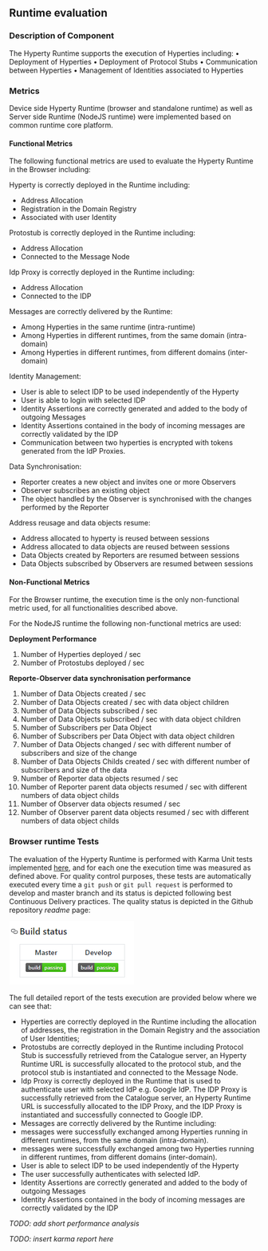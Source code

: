 ## Runtime evaluation

### Description of Component

The Hyperty Runtime supports the execution of Hyperties including:
•	Deployment of Hyperties
•	Deployment of Protocol Stubs
•	Communication between Hyperties
•	Management of Identities associated to Hyperties


###	Metrics

Device side Hyperty Runtime (browser and standalone runtime) as well as Server side Runtime (NodeJS runtime) were implemented based on common runtime core platform.

#### Functional Metrics

The following functional metrics are used to evaluate the Hyperty Runtime in the Browser including:

Hyperty is correctly deployed in the Runtime including:

*	Address Allocation
*	Registration in the Domain Registry
*	Associated with user Identity

Protostub is correctly deployed in the Runtime including:

*	Address Allocation
*	Connected to the Message Node

Idp Proxy is correctly deployed in the Runtime including:

*	Address Allocation
*	Connected to the IDP

Messages are correctly delivered by the Runtime:

*	Among Hyperties in the same runtime (intra-runtime)
*	Among Hyperties in different runtimes, from the same domain (intra-domain)
*	Among Hyperties in different runtimes, from different domains (inter-domain)

Identity Management:

*	User is able to select IDP to be used independently of the Hyperty
*	User is able to login with selected IDP
*	Identity Assertions are correctly generated and added to the body of outgoing Messages
*	Identity Assertions contained in the body of incoming messages are correctly validated by the IDP
* Communication between two hyperties is encrypted with tokens generated from the IdP Proxies.

Data Synchronisation:

* Reporter creates a new object and invites one or more Observers
* Observer subscribes an existing object
* The object handled by the Observer is synchronised with the changes performed by the Reporter

Address reusage and data objects resume:

* Address allocated to hyperty is reused between sessions
* Address allocated to data objects are reused between sessions
* Data Objects created by Reporters are resumed between sessions
* Data Objects subscribed by Observers are resumed between sessions

#### Non-Functional Metrics

For the Browser runtime, the execution time is the only non-functional metric used, for all functionalities described above.

For the NodeJS runtime the following non-functional metrics are used:

**Deployment Performance**

1. Number of Hyperties deployed / sec
1. Number of Protostubs deployed / sec

**Reporte-Observer data synchronisation performance**

1. Number of Data Objects created / sec
1. Number of Data Objects created / sec with data object children
1. Number of Data Objects subscribed / sec
1. Number of Data Objects subscribed / sec with data object children
1. Number of Subscribers per Data Object
1. Number of Subscribers per Data Object with data object children
1. Number of Data Objects changed / sec with different number of subscribers and size of the change
1. Number of Data Objects Childs created / sec with different number of subscribers and size of the data
1. Number of Reporter data objects resumed / sec
1. Number of Reporter parent data objects resumed / sec with different numbers of data object childs
1. Number of Observer data objects resumed / sec
1. Number of Observer parent data objects resumed / sec with different numbers of data object childs


###	Browser runtime Tests

The evaluation of the Hyperty Runtime is performed with Karma Unit tests implemented [here](https://github.com/reTHINK-project/dev-runtime-core/tree/master/test), and for each one the execution time was measured as defined above. For quality control purposes, these tests are automatically executed every time a `git push` or `git pull request` is performed to develop and master branch and its status is depicted following best Continuous Delivery practices. The quality status is depicted in the Github repository *readme* page:

![Runtime Quality Status](build-status.png)

The full detailed report of the tests execution are provided below where we can see that:

* Hyperties are correctly deployed in the Runtime including the allocation of addresses, the registration in the Domain Registry and the association of User Identities;
* Protostubs are correctly deployed in the Runtime including Protocol Stub is successfully retrieved from the Catalogue server, an Hyperty Runtime URL is successfully allocated to the protocol stub, and the protocol stub is instantiated and connected to the Message Node.
* Idp Proxy is correctly deployed in the Runtime that is used to authenticate user with  selected IdP e.g. Google IdP. The IDP Proxy is successfully retrieved from the Catalogue server, an Hyperty Runtime URL is successfully allocated to the IDP Proxy, and the IDP Proxy is instantiated and successfully connected to Google IDP.
* Messages are correctly delivered by the Runtime including:
 * messages were successfully exchanged among Hyperties running in different runtimes, from the same domain (intra-domain).
 * messages were successfully exchanged among two Hyperties running in different runtimes, from different domains (inter-domain).
* User is able to select IDP to be used independently of the Hyperty
* The user successfully authenticates with selected IdP.
* Identity Assertions are correctly generated and added to the body of outgoing Messages
* Identity Assertions contained in the body of incoming messages are correctly validated by the IDP

*TODO: add short performance analysis*

*TODO: insert karma report here*
